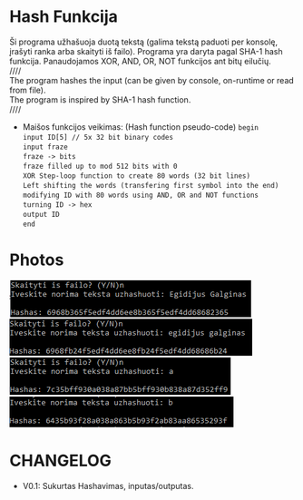 # Hash Funkcija
 Ši programa užhašuoja duotą tekstą (galima tekstą paduoti per konsolę, įrašyti ranka arba skaityti iš failo). Programa yra daryta pagal SHA-1 hash funkcija. Panaudojamos XOR, AND, OR, NOT funkcijos ant bitų eilučių.  
////  
The program hashes the input (can be given by console, on-runtime or read from file).  
The program is inspired by SHA-1 hash function.  
////   
  
- Maišos funkcijos veikimas: (Hash function pseudo-code)
  `begin`   
    `input ID[5] // 5x 32 bit binary codes`  
    `input fraze`  
    `fraze -> bits`  
    `fraze filled up to mod 512 bits with 0`  
    `XOR Step-loop function to create 80 words (32 bit lines)`  
    `Left shifting the words (transfering first symbol into the end)`   
    `modifying ID with 80 words using AND, OR and NOT functions`  
    `turning ID -> hex`  
    `output ID`  
  `end`
  
# Photos
![testas](pic1.png)  
![](pic2.png)  
![](pic3.png)  
![](pic4.png)  
# CHANGELOG
- V0.1: Sukurtas Hashavimas, inputas/outputas.

